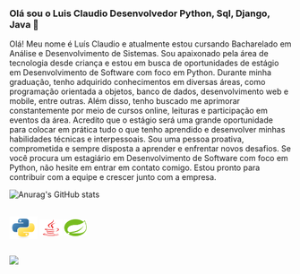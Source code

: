 ### Olá sou o Luis Claudio  Desenvolvedor Python, Sql, Django, Java 👋

Olá! Meu nome é Luís Claudio e atualmente estou cursando Bacharelado em Análise e Desenvolvimento de Sistemas. Sou apaixonado pela área de tecnologia desde criança e estou em busca de oportunidades de estágio em Desenvolvimento de Software com foco em Python. Durante minha graduação, tenho adquirido conhecimentos em diversas áreas, como programação orientada a objetos, banco de dados, desenvolvimento web e mobile, entre outras. Além disso, tenho buscado me aprimorar constantemente por meio de cursos online, leituras e participação em eventos da área. Acredito que o estágio será uma grande oportunidade para colocar em prática tudo o que tenho aprendido e desenvolver minhas habilidades técnicas e interpessoais. Sou uma pessoa proativa, comprometida e sempre disposta a aprender e enfrentar novos desafios. Se você procura um estagiário em Desenvolvimento de Software com foco em Python, não hesite em entrar em contato comigo. Estou pronto para contribuir com a equipe e crescer junto com a empresa.


![Anurag's GitHub stats](https://github-readme-stats.vercel.app/api?username=luisclaudio29&show_icons=true&theme=radical)





<div style="display: inline_block"><br>
<head>
  <link rel="stylesheet" href="https://cdnjs.cloudflare.com/ajax/libs/font-awesome/5.15.3/css/all.min.css">
</head>
<i class="fab fa-python"></i>


 <img align="center" alt="Luis-Python" height="40" width="50" src="https://raw.githubusercontent.com/devicons/devicon/master/icons/python/python-original.svg">
 
  <img align="center" alt="Luis-Java" height="30" width="40" src="https://raw.githubusercontent.com/devicons/devicon/master/icons/java/java-plain.svg">
  


  <img align="center" alt="Luis-Spring" height="30" width="40" src="https://raw.githubusercontent.com/devicons/devicon/master/icons/spring/spring-original.svg">

</div> 

  
  ##
 
<div> 
  
  
  <a href="https://www.linkedin.com/in/luis-claudio-201420215" target="_blank"><img src="https://img.shields.io/badge/-LinkedIn-%230077B5?style=for-the-badge&logo=linkedin&logoColor=white" target="_blank"></a> 
  
</div>          
